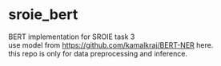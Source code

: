 # sroie_bert

BERT implementation for SROIE task 3<br>
use model from https://github.com/kamalkraj/BERT-NER here.<br>
this repo is only for data preprocessing and inference.<br>
